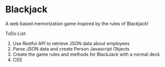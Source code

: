 # Blackjack
A web based memorization game inspired by the rules of Blackjack!

ToDo List:

1. Use Restful API to retrieve JSON data about employees
2. Parse JSON data and create Person Javascript Objects 
3. Create the game rules and methods for BlackJack with a normal deck
4. CSS 
